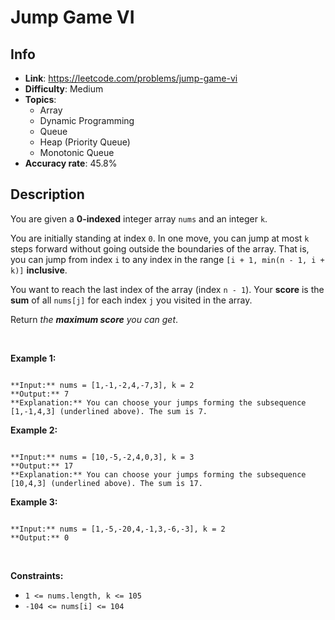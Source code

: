 # Jump Game VI

## Info  
- **Link**: https://leetcode.com/problems/jump-game-vi
- **Difficulty**: Medium  
- **Topics**:   
    - Array
    - Dynamic Programming
    - Queue
    - Heap (Priority Queue)
    - Monotonic Queue
- **Accuracy rate**: 45.8%  

## Description  
    
You are given a **0-indexed** integer array `nums` and an integer `k`.


You are initially standing at index `0`. In one move, you can jump at most `k` steps forward without going outside the boundaries of the array. That is, you can jump from index `i` to any index in the range `[i + 1, min(n - 1, i + k)]` **inclusive**.


You want to reach the last index of the array (index `n - 1`). Your **score** is the **sum** of all `nums[j]` for each index `j` you visited in the array.


Return *the **maximum score** you can get*.


 


**Example 1:**



```

**Input:** nums = [1,-1,-2,4,-7,3], k = 2
**Output:** 7
**Explanation:** You can choose your jumps forming the subsequence [1,-1,4,3] (underlined above). The sum is 7.

```

**Example 2:**



```

**Input:** nums = [10,-5,-2,4,0,3], k = 3
**Output:** 17
**Explanation:** You can choose your jumps forming the subsequence [10,4,3] (underlined above). The sum is 17.

```

**Example 3:**



```

**Input:** nums = [1,-5,-20,4,-1,3,-6,-3], k = 2
**Output:** 0

```

 


**Constraints:**


* `1 <= nums.length, k <= 105`
* `-104 <= nums[i] <= 104`


  
    